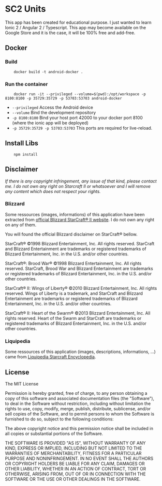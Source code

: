 # SC2 Units

This app has been created for educational purpose. I just wanted to learn Ionic 2 / Angular 2 / Typescript. This app may become available on the Google Store and it is the case, it will be 100% free and add-free. 

## Docker 

### Build 

```
    docker build -t android-docker .
```

### Run the container

```
    docker run -it --privileged --volume=$(pwd):/opt/workspace -p 8100:8100 -p 35729:35729 -p 53703:53703 android-docker
```

* `--privileged` Access the Android device    
* `--volume`  Bind the development repository
* `-p 8100:8100` Bind your host port 42000 to your docker port 8100 (where the ionic app will be deployed) 
* `-p 35729:35729 -p 53703:53703` This ports are required for live-reload. 

## Install Libs

```
    npm install
```

## Disclaimer 

*If there is any copyright infringement, any issue of that kind, please contact me. I do not own any right on Starcraft II or whatsoever and I will remove any content which does not respect your rights.*

### Blizzard

Some ressources (images, informations) of this application have been extracted from [official Blizzard StarCraft® II website](http://eu.battle.net/sc2/fr/game/). I do not own any right on any of them. 

You will found the official Blizzard disclaimer on StarCraft® bellow. 

StarCraft®
©1998 Blizzard Entertainment, Inc. All rights reserved. StarCraft and Blizzard Entertainment are trademarks or registered trademarks of Blizzard Entertainment, Inc. in the U.S. and/or other countries.

StarCraft®: Brood War®
©1998 Blizzard Entertainment, Inc. All rights reserved. StarCraft, Brood War and Blizzard Entertainment are trademarks or registered trademarks of Blizzard Entertainment, Inc. in the U.S. and/or other countries.

StarCraft® II: Wings of Liberty®
©2010 Blizzard Entertainment, Inc. All rights reserved. Wings of Liberty is a trademark, and StarCraft and Blizzard Entertainment are trademarks or registered trademarks of Blizzard Entertainment, Inc. in the U.S. and/or other countries.

StarCraft® II: Heart of the Swarm®
©2013 Blizzard Entertainment, Inc. All rights reserved. Heart of the Swarm and StarCraft are trademarks or registered trademarks of Blizzard Entertainment, Inc. in the U.S. and/or other countries.

### Liquipedia

Some ressources of this application (images, descriptions, informations, ...) came from [Liquipedia Starcraft Encyclopedia](http://wiki.teamliquid.net/starcraft2/).

## License

The MIT License

Permission is hereby granted, free of charge, to any person obtaining a copy
of this software and associated documentation files (the "Software"), to deal
in the Software without restriction, including without limitation the rights
to use, copy, modify, merge, publish, distribute, sublicense, and/or sell
copies of the Software, and to permit persons to whom the Software is
furnished to do so, subject to the following conditions:

The above copyright notice and this permission notice shall be included in
all copies or substantial portions of the Software.

THE SOFTWARE IS PROVIDED "AS IS", WITHOUT WARRANTY OF ANY KIND, EXPRESS OR
IMPLIED, INCLUDING BUT NOT LIMITED TO THE WARRANTIES OF MERCHANTABILITY,
FITNESS FOR A PARTICULAR PURPOSE AND NONINFRINGEMENT. IN NO EVENT SHALL THE
AUTHORS OR COPYRIGHT HOLDERS BE LIABLE FOR ANY CLAIM, DAMAGES OR OTHER
LIABILITY, WHETHER IN AN ACTION OF CONTRACT, TORT OR OTHERWISE, ARISING FROM,
OUT OF OR IN CONNECTION WITH THE SOFTWARE OR THE USE OR OTHER DEALINGS IN
THE SOFTWARE.